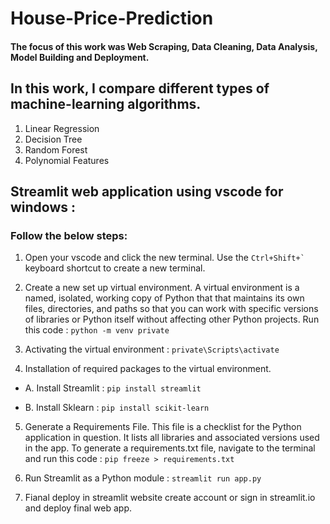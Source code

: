# House-Price-Prediction



#### The focus of this work was Web Scraping, Data Cleaning, Data Analysis, Model Building and Deployment.

## In this work, I compare different types of machine-learning algorithms.
1. Linear Regression
2. Decision Tree
3. Random Forest
4. Polynomial Features

## Streamlit web application using vscode for windows :

### Follow the below steps:

1. Open your vscode and click the new terminal. Use the `` Ctrl+Shift+` `` keyboard shortcut to create a new terminal.

2. Create a new set up virtual environment. A virtual environment is a named, isolated, working copy of Python that that maintains its own files, 
directories, and paths so that you can work with specific versions of libraries or Python itself without affecting other Python projects. Run this code :
`` python -m venv private ``

3. Activating the virtual environment : `` private\Scripts\activate ``

4. Installation of required packages to the virtual environment.

- A. Install Streamlit :	`` pip install streamlit ``
	
- B. Install Sklearn : `` pip install scikit-learn ``

5. Generate a Requirements File. This file is a checklist for the Python application in question. It lists all libraries and associated versions used in the app. 
To generate a requirements.txt file, navigate to the terminal and run this code : `` pip freeze > requirements.txt ``
  
6. Run Streamlit as a Python module : `` streamlit run app.py ``

7. Fianal deploy in streamlit website create account or sign in streamlit.io and deploy final web app.
